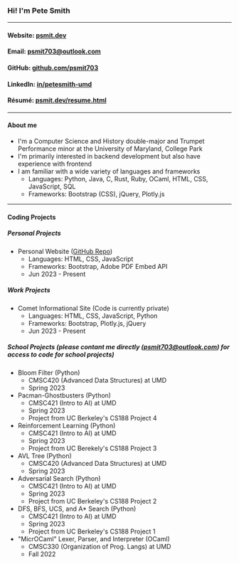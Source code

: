 <!-- keeping the following comments for future reference as they came in the default file -->

<!-- ### Hi there 👋 -->

<!--
**psmit703/psmit703** is a ✨ _special_ ✨ repository because its `README.md` (this file) appears on your GitHub profile.

Here are some ideas to get you started:

- 🔭 I’m currently working on ...
- 🌱 I’m currently learning ...
- 👯 I’m looking to collaborate on ...
- 🤔 I’m looking for help with ...
- 💬 Ask me about ...
- 📫 How to reach me: ...
- 😄 Pronouns: ...
- ⚡ Fun fact: ...
-->

### Hi! I'm Pete Smith

---

#### Website: [psmit.dev](https://www.psmit.dev)
#### Email: [psmit703@outlook.com](mailto:psmit703@outlook.com)
#### GitHub: [github.com/psmit703](https://github.com/psmit703)
#### LinkedIn: [in/petesmith-umd](https://www.linkedin.com/in/petesmith-umd/)
#### Résumé: [psmit.dev/resume.html](https://www.psmit.dev/resume.html)

---

#### About me
* I'm a Computer Science and History double-major and Trumpet Performance minor at the University of Maryland, College Park
* I'm primarily interested in backend development but also have experience with frontend
* I am familiar with a wide variety of languages and frameworks
    * Languages: Python, Java, C, Rust, Ruby, OCaml, HTML, CSS, JavaScript, SQL
    * Frameworks: Bootstrap (CSS), jQuery, Plotly.js

---

#### Coding Projects
##### Personal Projects
* Personal Website ([GitHub Repo](https://github.com/psmit703/personal-website))
    * Languages: HTML, CSS, JavaScript
    * Frameworks: Bootstrap, Adobe PDF Embed API
    * Jun 2023 - Present
##### Work Projects
* Comet Informational Site (Code is currently private)
    * Languages: HTML, CSS, JavaScript, Python
    * Frameworks: Bootstrap, Plotly.js, jQuery
    * Jun 2023 - Present
##### School Projects (please contant me directly ([psmit703@outlook.com](mailto:psmit703@outlook.com)) for access to code for school projects)
* Bloom Filter (Python)
    * CMSC420 (Advanced Data Structures) at UMD
    * Spring 2023
* Pacman-Ghostbusters (Python)
    * CMSC421 (Intro to AI) at UMD
    * Spring 2023
    * Project from UC Berkeley's CS188 Project 4
* Reinforcement Learning (Python)
    * CMSC421 (Intro to AI) at UMD
    * Spring 2023
    * Project from UC Berekely's CS188 Project 3
* AVL Tree (Python)
    * CMSC420 (Advanced Data Structures) at UMD
    * Spring 2023
* Adversarial Search (Python)
    * CMSC421 (Intro to AI) at UMD
    * Spring 2023
    * Project from UC Berkeley's CS188 Project 2
* DFS, BFS, UCS, and A* Search (Python)
    * CMSC421 (Intro to AI) at UMD
    * Spring 2023
    * Project from UC Berkeley's CS188 Project 1
* "MicrOCaml" Lexer, Parser, and Interpreter (OCaml)
    * CMSC330 (Organization of Prog. Langs) at UMD
    * Fall 2022
